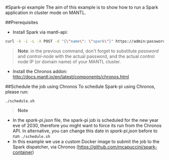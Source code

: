 #Spark-pi example
The aim of this example is to show how to run a Spark application in cluster mode on MANTL.

##Prerequisites 
* Install Spark via mantl-api:
```bash
curl -k -i -L -X POST -d "{\"name\": \"spark\"}" https://admin:password@control-node/api/1/install
```
>**Note**: in the previous command, don't forget to substitute *password* and *control-node* with the actual password, 
and the actual control node IP (or domain name) of your MANTL cluster.

* Install the Chronos addon: http://docs.mantl.io/en/latest/components/chronos.html

##Schedule the job using Chronos
To schedule Spark-pi using Chronos, please run:
```
./schedule.sh
```
>**Note** 
* In the *spark-pi.json* file, the spark-pi job is scheduled for the new year eve of 2030, therefore you might 
want to force its run from the Chronos API. In alternative, you can change this date in *spark-pi.json* before to run `./schedule.sh`
* In this example we use a custom Docker image to submit the job to the Spark dispatcher, via Chronos (https://github.com/mcapuccini/spark-container)
